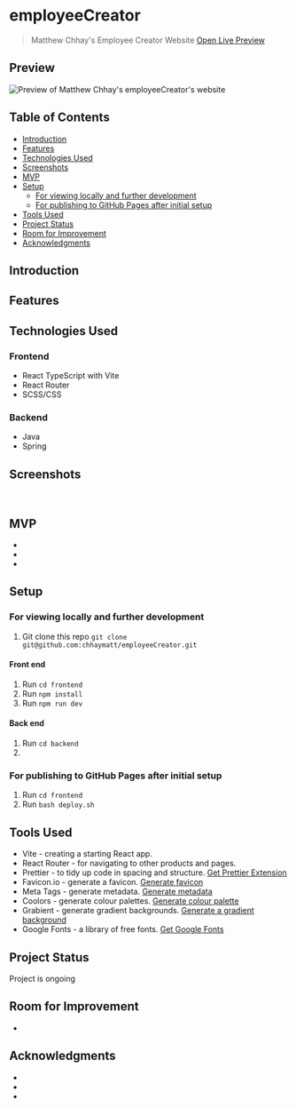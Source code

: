 # employeeCreator <!-- omit in toc -->

> Matthew Chhay's Employee Creator Website
> [Open Live Preview]()

## Preview <!-- omit in toc -->

![Preview of Matthew Chhay's employeeCreator's website]()

## Table of Contents <!-- omit in toc -->

-   [Introduction](#introduction)
-   [Features](#features)
-   [Technologies Used](#technologies-used)
-   [Screenshots](#screenshots)
-   [MVP](#mvp)
-   [Setup](#setup)
    -   [For viewing locally and further development](#for-viewing-locally-and-further-development)
    -   [For publishing to GitHub Pages after initial setup](#for-publishing-to-github-pages-after-initial-setup)
-   [Tools Used](#tools-used)
-   [Project Status](#project-status)
-   [Room for Improvement](#room-for-improvement)
-   [Acknowledgments](#acknowledgments)

## Introduction



## Features



## Technologies Used

### Frontend
-   React TypeScript with Vite
-   React Router
-   SCSS/CSS

### Backend
-   Java
-   Spring

## Screenshots

![]()
![]()
![]()

## MVP

-
-
-

## Setup

### For viewing locally and further development
1. Git clone this repo `git clone git@github.com:chhaymatt/employeeCreator.git`

#### Front end
1. Run `cd frontend`
2. Run `npm install`
3. Run `npm run dev`

#### Back end
1. Run `cd backend`
2. 

### For publishing to GitHub Pages after initial setup

1. Run `cd frontend`
2. Run `bash deploy.sh`

## Tools Used

-   Vite - creating a starting React app.
-   React Router - for navigating to other products and pages.
-   Prettier - to tidy up code in spacing and structure. [Get Prettier Extension](https://marketplace.visualstudio.com/items?itemName=esbenp.prettier-vscode)
-   Favicon.io - generate a favicon. [Generate favicon](https://favicon.io/favicon-generator/)
-   Meta Tags - generate metadata. [Generate metadata](https://metatags.io/)
-   Coolors - generate colour palettes. [Generate colour palette](https://coolors.co/generate)
-   Grabient - generate gradient backgrounds. [Generate a gradient background](https://cssgradient.io/gradient-backgrounds/)
-   Google Fonts - a library of free fonts. [Get Google Fonts](https://fonts.google.com/)

## Project Status

Project is ongoing

## Room for Improvement

-

## Acknowledgments

-
-
-

